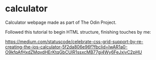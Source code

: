 # calculator
Calculator webpage made as part of The Odin Project. 

Followed this tutorial to begin HTML structure, finishing touches by me: 

https://medium.com/statuscode/celebrate-css-grid-support-by-re-creating-the-ios-calculator-5f2da806e96f?fbclid=IwAR1a0-O9kfpAfHxdZMqvdHErKtqGbCUlR1ssxcMB77gi4Wy6FeJxjvC2pHU

